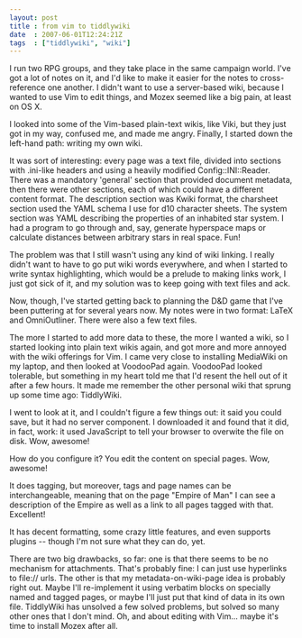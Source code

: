```yaml
---
layout: post
title : from vim to tiddlywiki
date  : 2007-06-01T12:24:21Z
tags  : ["tiddlywiki", "wiki"]
---
```

I run two RPG groups, and they take place in the same campaign world.  I've got a lot of notes on it, and I'd like to make it easier for the notes to cross-reference one another.  I didn't want to use a server-based wiki, because I wanted to use Vim to edit things, and Mozex seemed like a big pain, at least on OS X.

I looked into some of the Vim-based plain-text wikis, like Viki, but they just got in my way, confused me, and made me angry.  Finally, I started down the left-hand path:  writing my own wiki.

It was sort of interesting:  every page was a text file, divided into sections with .ini-like headers and using a heavily modified Config::INI::Reader.  There was a mandatory 'general' section that provided document metadata, then there were other sections, each of which could have a different content format. The description section was Kwiki format, the charsheet section used the YAML schema I use for d10 character sheets.  The system section was YAML describing the properties of an inhabited star system.  I had a program to go through and, say, generate hyperspace maps or calculate distances between arbitrary stars in real space.  Fun!

The problem was that I still wasn't using any kind of wiki linking.  I really didn't want to have to go put wiki words everywhere, and when I started to write syntax highlighting, which would be a prelude to making links work, I just got sick of it, and my solution was to keep going with text files and ack.

Now, though, I've started getting back to planning the D&D game that I've been puttering at for several years now.  My notes were in two format:  LaTeX and OmniOutliner.  There were also a few text files.

The more I started to add more data to these, the more I wanted a wiki, so I started looking into plain text wikis again, and got more and more annoyed with the wiki offerings for Vim.  I came very close to installing MediaWiki on my laptop, and then looked at VoodooPad again.  VoodooPad looked tolerable, but something in my heart told me that I'd resent the hell out of it after a few hours.  It made me remember the other personal wiki that sprung up some time ago:  TiddlyWiki.

I went to look at it, and I couldn't figure a few things out:  it said you could save, but it had no server component.  I downloaded it and found that it did, in fact, work: it used JavaScript to tell your browser to overwite the file on disk.  Wow, awesome!

How do you configure it?  You edit the content on special pages.  Wow, awesome!

It does tagging, but moreover, tags and page names can be interchangeable, meaning that on the page "Empire of Man" I can see a description of the Empire as well as a link to all pages tagged with that.  Excellent!

It has decent formatting, some crazy little features, and even supports plugins -- though I'm not sure what they can do, yet.

There are two big drawbacks, so far:  one is that there seems to be no mechanism for attachments.  That's probably fine:  I can just use hyperlinks to file:// urls.  The other is that my metadata-on-wiki-page idea is probably right out.  Maybe I'll re-implement it using verbatim blocks on specially named and tagged pages, or maybe I'll just put that kind of data in its own file. TiddlyWiki has unsolved a few solved problems, but solved so many other ones that I don't mind.  Oh, and about editing with Vim... maybe it's time to install Mozex after all.
